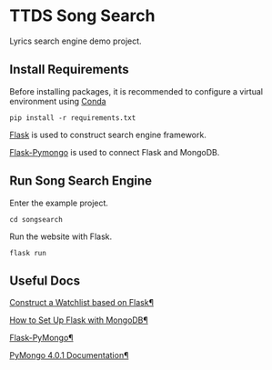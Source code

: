 # TTDS Song Search
Lyrics search engine demo project.

## Install Requirements
Before installing packages, it is recommended to configure a virtual environment using [Conda](https://docs.conda.io/en/latest/miniconda.html)
```
pip install -r requirements.txt
```
[Flask](https://github.com/pallets/flask) is used to construct search engine framework.

[Flask-Pymongo](https://github.com/dcrosta/flask-pymongo) is used to connect Flask and MongoDB.

## Run Song Search Engine
Enter the example project.
```
cd songsearch
```
Run the website with Flask.
```
flask run
```

## Useful Docs
[Construct a Watchlist based on Flask¶](https://read.helloflask.com/c0-preface)

[How to Set Up Flask with MongoDB¶](https://www.mongodb.com/compatibility/setting-up-flask-with-mongodb)

[Flask-PyMongo¶](https://flask-pymongo.readthedocs.io/en/latest/)

[PyMongo 4.0.1 Documentation¶](https://pymongo.readthedocs.io/en/stable/)